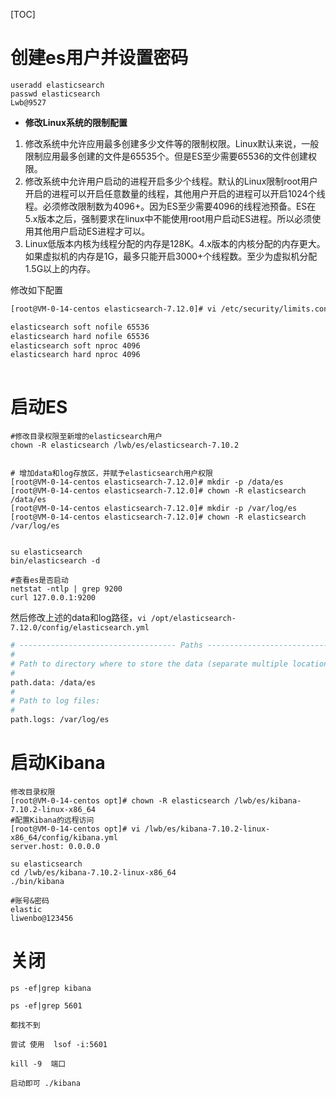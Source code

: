 [TOC]

# 创建es用户并设置密码

~~~
useradd elasticsearch
passwd elasticsearch
Lwb@9527
~~~



- **修改Linux系统的限制配置**

1. 修改系统中允许应用最多创建多少文件等的限制权限。Linux默认来说，一般限制应用最多创建的文件是65535个。但是ES至少需要65536的文件创建权限。
2. 修改系统中允许用户启动的进程开启多少个线程。默认的Linux限制root用户开启的进程可以开启任意数量的线程，其他用户开启的进程可以开启1024个线程。必须修改限制数为4096+。因为ES至少需要4096的线程池预备。ES在5.x版本之后，强制要求在linux中不能使用root用户启动ES进程。所以必须使用其他用户启动ES进程才可以。
3. Linux低版本内核为线程分配的内存是128K。4.x版本的内核分配的内存更大。如果虚拟机的内存是1G，最多只能开启3000+个线程数。至少为虚拟机分配1.5G以上的内存。

修改如下配置

```bash
[root@VM-0-14-centos elasticsearch-7.12.0]# vi /etc/security/limits.conf

elasticsearch soft nofile 65536
elasticsearch hard nofile 65536
elasticsearch soft nproc 4096
elasticsearch hard nproc 4096
  
```

# 启动ES

~~~
#修改目录权限至新增的elasticsearch用户
chown -R elasticsearch /lwb/es/elasticsearch-7.10.2


# 增加data和log存放区，并赋予elasticsearch用户权限
[root@VM-0-14-centos elasticsearch-7.12.0]# mkdir -p /data/es
[root@VM-0-14-centos elasticsearch-7.12.0]# chown -R elasticsearch /data/es
[root@VM-0-14-centos elasticsearch-7.12.0]# mkdir -p /var/log/es
[root@VM-0-14-centos elasticsearch-7.12.0]# chown -R elasticsearch /var/log/es


su elasticsearch
bin/elasticsearch -d

#查看es是否启动
netstat -ntlp | grep 9200
curl 127.0.0.1:9200
~~~

然后修改上述的data和log路径，`vi /opt/elasticsearch-7.12.0/config/elasticsearch.yml`

```bash
# ----------------------------------- Paths ------------------------------------
#
# Path to directory where to store the data (separate multiple locations by comma):
#
path.data: /data/es
#
# Path to log files:
#
path.logs: /var/log/es
```



# 启动Kibana

~~~
修改目录权限
[root@VM-0-14-centos opt]# chown -R elasticsearch /lwb/es/kibana-7.10.2-linux-x86_64
#配置Kibana的远程访问
[root@VM-0-14-centos opt]# vi /lwb/es/kibana-7.10.2-linux-x86_64/config/kibana.yml
server.host: 0.0.0.0

su elasticsearch
cd /lwb/es/kibana-7.10.2-linux-x86_64
./bin/kibana

#账号&密码
elastic
liwenbo@123456
~~~



# 关闭

~~~
ps -ef|grep kibana
 
ps -ef|grep 5601
 
都找不到 
 
尝试 使用  lsof -i:5601
 
kill -9  端口
 
启动即可 ./kibana
~~~


